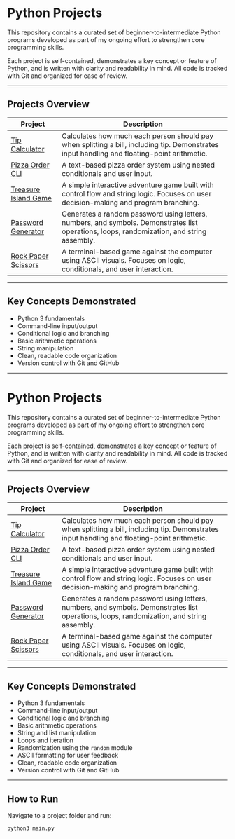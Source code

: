 # Python Projects

This repository contains a curated set of beginner-to-intermediate Python programs developed as part of my ongoing effort to strengthen core programming skills.

Each project is self-contained, demonstrates a key concept or feature of Python, and is written with clarity and readability in mind. All code is tracked with Git and organized for ease of review.

---

## Projects Overview

| Project | Description |
|---------|-------------|
| [Tip Calculator](tip_calculator/main.py) | Calculates how much each person should pay when splitting a bill, including tip. Demonstrates input handling and floating-point arithmetic. |
| [Pizza Order CLI](python_pizza/main.py) | A text-based pizza order system using nested conditionals and user input. |
| [Treasure Island Game](treasure_island_project/main.py) | A simple interactive adventure game built with control flow and string logic. Focuses on user decision-making and program branching. |
| [Password Generator](password_generator/main.py) | Generates a random password using letters, numbers, and symbols. Demonstrates list operations, loops, randomization, and string assembly. |
| [Rock Paper Scissors](rock_paper_scissors/main.py) | A terminal-based game against the computer using ASCII visuals. Focuses on logic, conditionals, and user interaction. |


---

## Key Concepts Demonstrated

- Python 3 fundamentals  
- Command-line input/output  
- Conditional logic and branching  
- Basic arithmetic operations  
- String manipulation  
- Clean, readable code organization  
- Version control with Git and GitHub  

---

# Python Projects

This repository contains a curated set of beginner-to-intermediate Python programs developed as part of my ongoing effort to strengthen core programming skills.

Each project is self-contained, demonstrates a key concept or feature of Python, and is written with clarity and readability in mind. All code is tracked with Git and organized for ease of review.

---

## Projects Overview

| Project | Description |
|---------|-------------|
| [Tip Calculator](tip_calculator/main.py) | Calculates how much each person should pay when splitting a bill, including tip. Demonstrates input handling and floating-point arithmetic. |
| [Pizza Order CLI](python_pizza/main.py) | A text-based pizza order system using nested conditionals and user input. |
| [Treasure Island Game](treasure_island_project/main.py) | A simple interactive adventure game built with control flow and string logic. Focuses on user decision-making and program branching. |
| [Password Generator](password_generator/main.py) | Generates a random password using letters, numbers, and symbols. Demonstrates list operations, loops, randomization, and string assembly. |
| [Rock Paper Scissors](rock_paper_scissors/main.py) | A terminal-based game against the computer using ASCII visuals. Focuses on logic, conditionals, and user interaction. |


---

## Key Concepts Demonstrated

- Python 3 fundamentals  
- Command-line input/output  
- Conditional logic and branching  
- Basic arithmetic operations  
- String and list manipulation  
- Loops and iteration  
- Randomization using the `random` module  
- ASCII formatting for user feedback  
- Clean, readable code organization  
- Version control with Git and GitHub  

---

## How to Run

Navigate to a project folder and run:

```bash
python3 main.py
```
